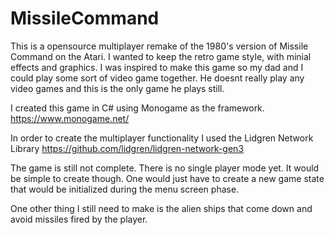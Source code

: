 # MissileCommand
This is a opensource multiplayer remake of the 1980's version of Missile Command on the Atari. I wanted to keep the retro game style, with minial effects and graphics. I was inspired to make this game so my dad and I could play some sort of video game together. He doesnt really play any video games and this is the only game he plays still.

I created this game in C# using Monogame as the framework. https://www.monogame.net/

In order to create the multiplayer functionality I used the Lidgren Network Library https://github.com/lidgren/lidgren-network-gen3

The game is still not complete. There is no single player mode yet. It would be simple to create though. One would just have to create a new game state that would be initialized during the menu screen phase. 

One other thing I still need to make is the alien ships that come down and avoid missiles fired by the player. 
